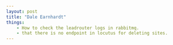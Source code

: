 ```yaml
---
layout: post
title: "Dale Earnhardt"
things:
    - How to check the leadrouter logs in rabbitmq.
    - that there is no endpoint in locutus for deleting sites.
---
```




